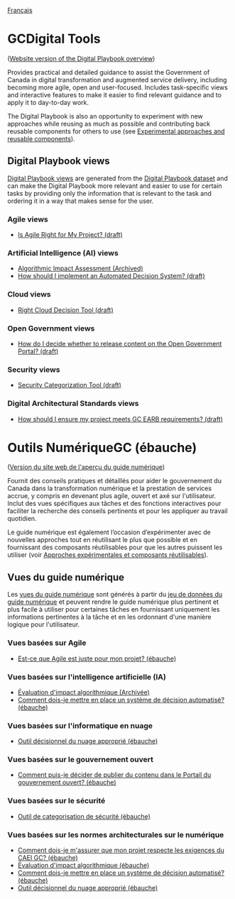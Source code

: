 <!-- markdownlint-disable MD041 -->
[Français](#user-content-guide-numérique-du-gouvernement-du-canada-ébauche)
<!-- markdownlint-enable MD041 -->

# GCDigital Tools 

([Website version of the Digital Playbook overview](https://canada-ca.github.io/digital-playbook-guide-numerique/en/overview.html))

Provides practical and detailed guidance to assist the Government of Canada in digital transformation and augmented service delivery, including becoming more agile, open and user-focused. Includes task-specific views and interactive features to make it easier to find relevant guidance and to apply it to day-to-day work.

The Digital Playbook is also an opportunity to experiment with new approaches while reusing as much as possible and contributing back reusable components for others to use (see [Experimental approaches and reusable components](https://canada-ca.github.io/digital-playbook-guide-numerique/docs/en/experimental-approaches-reusable-components.html)).

## Digital Playbook views

[Digital Playbook views](https://canada-ca.github.io/digital-playbook-guide-numerique/docs/en/views.html) are generated from the [Digital Playbook dataset](https://github.com/canada-ca/digital-playbook-guide-numerique/blob/master/_data/playbook.json) and can make the Digital Playbook more relevant and easier to use for certain tasks by providing only the information that is relevant to the task and ordering it in a way that makes sense for the user.

### Agile views

- [Is Agile Right for My Project? (draft)](https://canada-ca.github.io/digital-playbook-guide-numerique/views-vues/agile/en/agile-use-when.html)

### Artificial Intelligence (AI) views

- [Algorithmic Impact Assessment (Archived)](https://canada-ca.github.io/digital-playbook-guide-numerique/views-vues/automated-decision-automatise/en/algorithmic-impact-assessment.html)
- [How should I implement an Automated Decision System? (draft)](https://canada-ca.github.io/digital-playbook-guide-numerique/views-vues/automated-decision-automatise/en/automated-decision.html)

### Cloud views

- [Right Cloud Decision Tool (draft)](https://canada-ca.github.io/digital-playbook-guide-numerique/views-vues/cloud-nuage/en/cloud-decision-tool.html)

### Open Government views

- [How do I decide whether to release content on the Open Government Portal? (draft)](https://canada-ca.github.io/digital-playbook-guide-numerique/views-vues/open-gov-gouv-ouvert/en/release-content.html)

### Security views

- [Security Categorization Tool (draft)](https://canada-ca.github.io/digital-playbook-guide-numerique/views-vues/security-securite/en/categorization-tool.html)

### Digital Architectural Standards views

- [How should I ensure my project meets GC EARB requirements? (draft)](https://canada-ca.github.io/digital-playbook-guide-numerique/views-vues/gc-earb-ceai/en/gc-earb.html)


# Outils NumériqueGC (ébauche)

([Version du site web de l'aperçu du guide numérique](https://canada-ca.github.io/digital-playbook-guide-numerique/fr/apercu.html))

Fournit des conseils pratiques et détaillés pour aider le gouvernement du Canada dans la transformation numérique et la prestation de services accrue, y compris en devenant plus agile, ouvert et axé sur l'utilisateur. Inclut des vues spécifiques aux tâches et des fonctions interactives pour faciliter la recherche des conseils pertinents et pour les appliquer au travail quotidien.

Le guide numérique est également l’occasion d’expérimenter avec de nouvelles approches tout en réutilisant le plus que possible et en fournissant des composants réutilisables pour que les autres puissent les utiliser (voir [Approches expérimentales et composants réutilisables](https://canada-ca.github.io/digital-playbook-guide-numerique/docs/fr/approches-experimentales-composants-reutilisables.html)).

## Vues du guide numérique

Les [vues du guide numérique](https://canada-ca.github.io/digital-playbook-guide-numerique/docs/fr/vues.html) sont générés à partir du [jeu de données du guide numérique](https://github.com/canada-ca/digital-playbook-guide-numerique/blob/master/_data/guide.json) et peuvent rendre le guide numérique plus pertinent et plus facile à utiliser pour certaines tâches en fournissant uniquement les informations pertinentes à la tâche et en les ordonnant d'une manière logique pour l'utilisateur.

### Vues basées sur Agile

- [Est-ce que Agile est juste pour mon projet? (ébauche)](https://canada-ca.github.io/digital-playbook-guide-numerique/views-vues/agile/fr/agile-quand-utiliser.html)

### Vues basées sur l'intelligence artificielle (IA)

- [Évaluation d'impact algorithmique (Archivée)](https://canada-ca.github.io/digital-playbook-guide-numerique/views-vues/automated-decision-automatise/fr/evaluation-impact-algorithmique.html)
- [Comment dois-je mettre en place un système de décision automatisé? (ébauche)](https://canada-ca.github.io/digital-playbook-guide-numerique/views-vues/automated-decision-automatise/fr/decision-automatise.html)

### Vues basées sur l'informatique en nuage

- [Outil décisionnel du nuage approprié (ébauche)](https://canada-ca.github.io/digital-playbook-guide-numerique/views-vues/cloud-nuage/fr/nuage-outil-decisionnel.html)

### Vues basées sur le gouvernement ouvert

- [Comment puis-je décider de publier du contenu dans le Portail du gouvernement ouvert? (ébauche)](https://canada-ca.github.io/digital-playbook-guide-numerique/views-vues/open-gov-gouv-ouvert/fr/publier-contenu.html)

### Vues basées sur le sécurité

- [Outil de categorisation de sécurité (ébauche)](https://canada-ca.github.io/digital-playbook-guide-numerique/views-vues/security-securite/fr/outil-categorisation.html)

### Vues basées sur les normes architecturales sur le numérique

- [Comment dois-je m'assurer que mon projet respecte les exigences du CAEI GC? (ébauche)](https://canada-ca.github.io/digital-playbook-guide-numerique/views-vues/gc-earb-ceai/fr/ceai-gc.html)
- [Évaluation d'impact algorithmique (ébauche)](https://canada-ca.github.io/digital-playbook-guide-numerique/views-vues/automated-decision-automatise/fr/evaluation-impact-algorithmique.html)
- [Comment dois-je mettre en place un système de décision automatisé? (ébauche)](https://canada-ca.github.io/digital-playbook-guide-numerique/views-vues/automated-decision-automatise/fr/decision-automatise.html)
- [Outil décisionnel du nuage approprié (ébauche)](https://canada-ca.github.io/digital-playbook-guide-numerique/views-vues/cloud-nuage/fr/nuage-outil-decisionnel.html)
